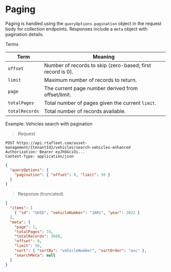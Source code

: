 # Paging

Paging is handled using the `queryOptions.pagination` object in the request body for collection endpoints. Responses include a `meta` object with pagination details.

Terms

Term | Meaning
---- | -------
`offset` | Number of records to skip (zero-based; first record is 0).
`limit` | Maximum number of records to return.
`page` | The current page number derived from offset/limit.
`totalPages` | Total number of pages given the current `limit`.
`totalRecords` | Total number of records available.

Example: Vehicles search with pagination
> Request
```http
POST https://api.rtafleet.com/asset-management/{tenantId}/vehicles/search-vehicles-enhanced
Authorization: Bearer eyJhbGciOi...
Content-Type: application/json
```

```json
{
  "queryOptions": {
    "pagination": { "offset": 0, "limit": 50 }
  }
}
```

> Response (truncated)
```json
{
  "items": [
    { "id": "UUID", "vehicleNumber": "1001", "year": 2022 }
  ],
  "meta": {
    "page": 1,
    "totalPages": 74,
    "totalRecords": 3698,
    "offset": 0,
    "limit": 50,
    "sort": { "sortBy": "vehicleNumber", "sortOrder": "asc" },
    "searchMeta": null
  }
}
```
